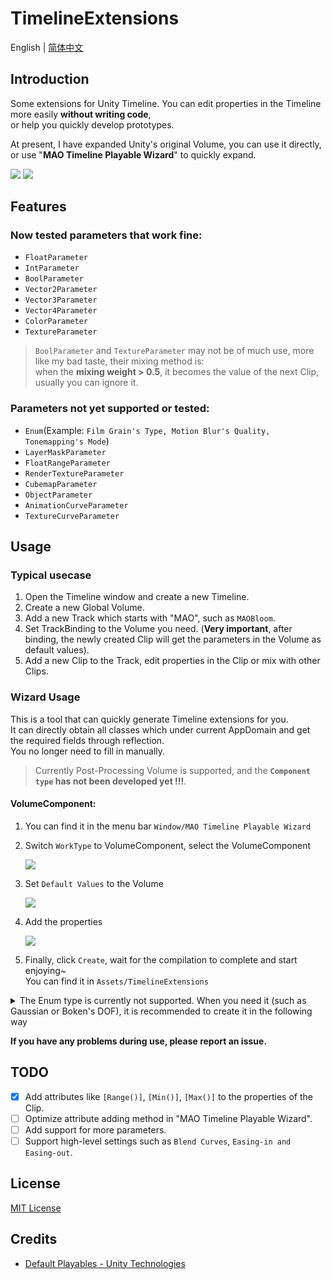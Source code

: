 ﻿# TimelineExtensions
English | [简体中文](README_CN.md)

## Introduction

Some extensions for Unity Timeline. 
You can edit properties in the Timeline more easily **without writing code**,<br> 
or help you quickly develop prototypes.

[//]: # (This project was originally developed mainly to expand the post-processing volume, 
and will gradually improve other types in the future.)

At present, I have expanded Unity's original Volume, you can use it directly, 
or use "**MAO Timeline Playable Wizard**" to quickly expand.

![](https://pic.youngmoe.com/1668615367_202211170016670/63750cc7f183a.png)
![](https://pic.youngmoe.com/1668615451_202211170017539/63750d1b6791c.png)

## Features
### Now tested parameters that work fine:
- `FloatParameter`
- `IntParameter`
- `BoolParameter`
- `Vector2Parameter`
- `Vector3Parameter`
- `Vector4Parameter`
- `ColorParameter`
- `TextureParameter`

>`BoolParameter` and `TextureParameter` may not be of much use, more like my bad taste, their mixing method is: <br>
when the **mixing weight > 0.5**, it becomes the value of the next Clip, usually you can ignore it.


### Parameters not yet supported or tested:
- `Enum`(Example: `Film Grain's Type, Motion Blur's Quality, Tonemapping's Mode`)
- `LayerMaskParameter`
- `FloatRangeParameter`
- `RenderTextureParameter`
- `CubemapParameter`
- `ObjectParameter`
- `AnimationCurveParameter`
- `TextureCurveParameter`



[//]: # (Currently supported:)

[//]: # (- Bloom)

## Usage

[//]: # (### Download/Installation)

[//]: # ()
[//]: # (Get it from one of the following sources:)

[//]: # ()
[//]: # (- Download the latest release from the [releases page]&#40;&#41;.)

[//]: # (- Clone the repository: `git clone https://xx.git`.)

### Typical usecase

1. Open the Timeline window and create a new Timeline.
2. Create a new Global Volume.
3. Add a new Track which starts with "MAO", such as `MAOBloom`.
4. Set TrackBinding to the Volume you need. (**Very important**, after binding, the newly created Clip will get
   the parameters in the Volume as default values).
5. Add a new Clip to the Track, edit properties in the Clip or mix with other Clips.<br>


### Wizard Usage
This is a tool that can quickly generate Timeline extensions for you. <br>
It can directly obtain all classes which under current AppDomain and get the required fields through reflection.<br>
You no longer need to fill in manually.

>Currently Post-Processing Volume is supported, and the **`Component type` has not been developed yet !!!**.

#### VolumeComponent:
1. You can find it in the menu bar `Window/MAO Timeline Playable Wizard`

2. Switch `WorkType` to VolumeComponent, select the VolumeComponent

   ![](https://pic.youngmoe.com/1668613341_202211162342576/637504dd561ec.png)

3. Set `Default Values` to the Volume

   ![](https://pic.youngmoe.com/1668614619_202211170003969/637509dbbd789.png)

4. Add the properties

   ![](https://pic.youngmoe.com/1668613472_202211162344770/63750560bcd75.png)

5. Finally, click `Create`, wait for the compilation to complete and start enjoying~<br>
You can find it in `Assets/TimelineExtensions`

<details>
<summary>The Enum type is currently not supported. When you need it (such as Gaussian or Boken's DOF), it is recommended to create it in the following way</summary>

![](https://pic.youngmoe.com/1668615739_202211170022942/63750e3bb10b2.png)

![](https://pic.youngmoe.com/1668615893_202211170024445/63750ed564189.png)
</details>


**If you have any problems during use, please report an issue.**



## TODO
- [x] Add attributes like `[Range()]`, `[Min()]`, `[Max()]` to the properties of the Clip.
- [ ] Optimize attribute adding method in "MAO Timeline Playable Wizard".
- [ ] Add support for more parameters.
- [ ] Support high-level settings such as `Blend Curves`, `Easing-in and Easing-out`.

## License
[MIT License](https://github.com/ShiinaRinne/TimelineExtensions/blob/master/LICENSE)

## Credits
- [Default Playables - Unity Technologies](https://assetstore.unity.com/packages/essentials/default-playables-95266)